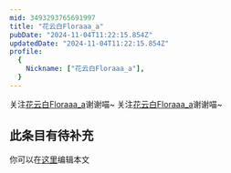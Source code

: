 ```yaml
---
mid: 3493293765691997
title: "花云白Floraaa_a"
pubDate: "2024-11-04T11:22:15.854Z"
updatedDate: "2024-11-04T11:22:15.854Z"
profile:
  {
    Nickname: ["花云白Floraaa_a"],
  }
---
```


关注[花云白Floraaa_a](https://space.bilibili.com/3493293765691997)谢谢喵~ 关注[花云白Floraaa_a](https://space.bilibili.com/3493293765691997)谢谢喵~

## 此条目有待补充
你可以在[这里](https://github.com/Yuhanawa/VTuber.ICU-Content/edit/master/v/花云白Floraaa_a/index.md)编辑本文
